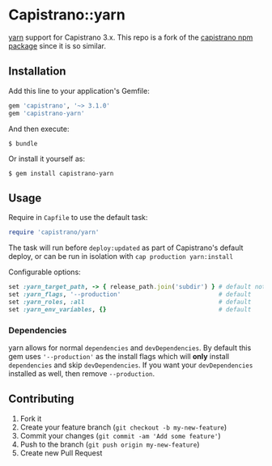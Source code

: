 # Capistrano::yarn

[yarn](https://yarnpkg.com/) support for Capistrano 3.x. This repo is a fork of the [capistrano npm package](https://github.com/capistrano/npm) since it is so similar.

## Installation

Add this line to your application's Gemfile:

```ruby
gem 'capistrano', '~> 3.1.0'
gem 'capistrano-yarn'
```

And then execute:

    $ bundle

Or install it yourself as:

    $ gem install capistrano-yarn

## Usage

Require in `Capfile` to use the default task:

```ruby
require 'capistrano/yarn'
```

The task will run before `deploy:updated` as part of Capistrano's default deploy,
or can be run in isolation with `cap production yarn:install`

Configurable options:

```ruby
set :yarn_target_path, -> { release_path.join('subdir') } # default not set
set :yarn_flags, '--production'                           # default
set :yarn_roles, :all                                     # default
set :yarn_env_variables, {}                               # default
```

### Dependencies

yarn allows for normal `dependencies` and `devDependencies`. By default this gem uses `'--production'` as the install flags which will **only** install `dependencies` and skip `devDependencies`. If you want your `devDependencies` installed as well, then remove `--production`.

## Contributing

1. Fork it
2. Create your feature branch (`git checkout -b my-new-feature`)
3. Commit your changes (`git commit -am 'Add some feature'`)
4. Push to the branch (`git push origin my-new-feature`)
5. Create new Pull Request

